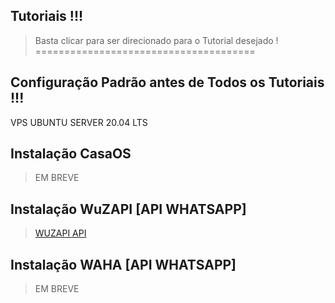 ## Tutoriais !!!
> Basta clicar para ser direcionado para o Tutorial desejado ! <br>
======================================


## Configuração Padrão antes de Todos os Tutoriais !!!

VPS 
UBUNTU SERVER 20.04 LTS

## Instalação CasaOS
> EM BREVE

## Instalação WuZAPI [API WHATSAPP]

> [WUZAPI API](https://github.com/meugestor/Tutoriais/blob/667525c3f46f05d6e5a4672190a905701d8973bc/wuzapi.md)

## Instalação WAHA [API WHATSAPP]
> EM BREVE
